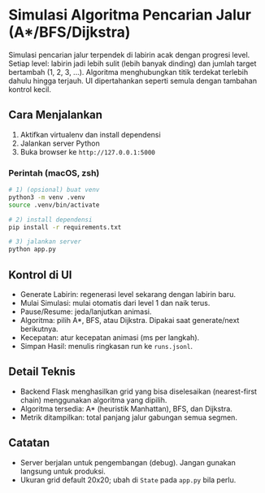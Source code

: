 # Simulasi Algoritma Pencarian Jalur (A*/BFS/Dijkstra)

Simulasi pencarian jalur terpendek di labirin acak dengan progresi level. Setiap level: labirin jadi lebih sulit (lebih banyak dinding) dan jumlah target bertambah (1, 2, 3, ...). Algoritma menghubungkan titik terdekat terlebih dahulu hingga terjauh. UI dipertahankan seperti semula dengan tambahan kontrol kecil.

## Cara Menjalankan

1. Aktifkan virtualenv dan install dependensi
2. Jalankan server Python
3. Buka browser ke `http://127.0.0.1:5000`

### Perintah (macOS, zsh)

```bash
# 1) (opsional) buat venv
python3 -m venv .venv
source .venv/bin/activate

# 2) install dependensi
pip install -r requirements.txt

# 3) jalankan server
python app.py
```

## Kontrol di UI

- Generate Labirin: regenerasi level sekarang dengan labirin baru.
- Mulai Simulasi: mulai otomatis dari level 1 dan naik terus.
- Pause/Resume: jeda/lanjutkan animasi.
- Algoritma: pilih A*, BFS, atau Dijkstra. Dipakai saat generate/next berikutnya.
- Kecepatan: atur kecepatan animasi (ms per langkah).
- Simpan Hasil: menulis ringkasan run ke `runs.jsonl`.

## Detail Teknis

- Backend Flask menghasilkan grid yang bisa diselesaikan (nearest-first chain) menggunakan algoritma yang dipilih.
- Algoritma tersedia: A* (heuristik Manhattan), BFS, dan Dijkstra.
- Metrik ditampilkan: total panjang jalur gabungan semua segmen.

## Catatan

- Server berjalan untuk pengembangan (debug). Jangan gunakan langsung untuk produksi.
- Ukuran grid default 20x20; ubah di `State` pada `app.py` bila perlu.
